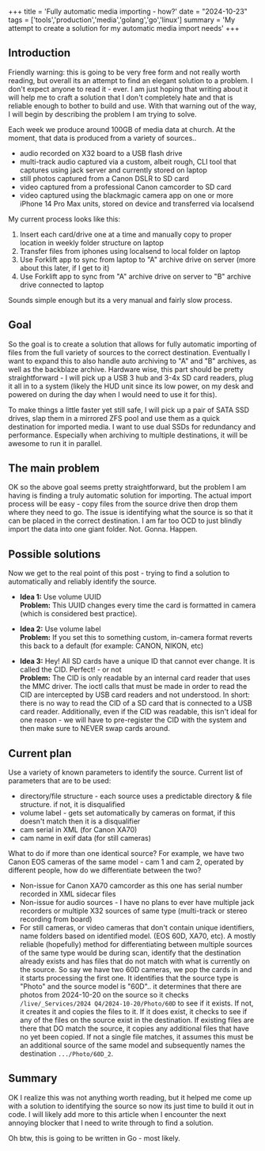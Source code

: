 +++
title = 'Fully automatic media importing - how?'
date = "2024-10-23"
tags = ['tools','production','media','golang','go','linux']
summary = 'My attempt to create a solution for my automatic media import needs'
+++

## Introduction

Friendly warning: this is going to be very free form and not really worth reading, but overall its an attempt to find an elegant solution to a problem. I don't expect anyone to read it - ever. I am just hoping that writing about it will help me to craft a solution that I don't completely hate and that is reliable enough to bother to build and use. With that warning out of the way, I will begin by describing the problem I am trying to solve.

Each week we produce around 100GB of media data at church. At the moment, that data is produced from a variety of sources..
  * audio recorded on X32 board to a USB flash drive
  * multi-track audio captured via a custom, albeit rough, CLI tool that captures using jack server and currently stored on laptop
  * still photos captured from a Canon DSLR to SD card
  * video captured from a professional Canon camcorder to SD card
  * video captured using the blackmagic camera app on one or more iPhone 14 Pro Max units, stored on device and transferred via localsend

My current process looks like this:
1. Insert each card/drive one at a time and manually copy to proper location in weekly folder structure on laptop
2. Transfer files from iphones using localsend to local folder on laptop
3. Use Forklift app to sync from laptop to "A" archive drive on server (more about this later, if I get to it)
4. Use Forklift app to sync from "A" archive drive on server to "B" archive drive connected to laptop

Sounds simple enough but its a very manual and fairly slow process.

## Goal

So the goal is to create a solution that allows for fully automatic importing of files from the full variety of sources to the correct destination. Eventually I want to expand this to also handle auto archiving to "A" and "B" archives, as well as the backblaze archive. Hardware wise, this part should be pretty straightforward - I will pick up a USB 3 hub and 3-4x SD card readers, plug it all in to a system (likely the HUD unit since its low power, on my desk and powered on during the day when I would need to use it for this). 

To make things a little faster yet still safe, I will pick up a pair of SATA SSD drives, slap them in a mirrored ZFS pool and use them as a quick destination for imported media. I want to use dual SSDs for redundancy and performance. Especially when archiving to multiple destinations, it will be awesome to run it in parallel.

## The main problem

OK so the above goal seems pretty straightforward, but the problem I am having is finding a truly automatic solution for importing. The actual import process will be easy - copy files from the source drive then drop them where they need to go. The issue is identifying what the source is so that it can be placed in the correct destination. I am far too OCD to just blindly import the data into one giant folder. Not. Gonna. Happen.

## Possible solutions

Now we get to the real point of this post - trying to find a solution to automatically and reliably identify the source. 

* **Idea 1:** Use volume UUID \
**Problem:** This UUID changes every time the card is formatted in camera (which is considered best practice).

* **Idea 2:** Use volume label \
**Problem:** If you set this to something custom, in-camera format reverts this back to a default (for example: CANON, NIKON, etc)

* **Idea 3:** Hey! All SD cards have a unique ID that cannot ever change. It is called the CID. Perfect! - or not \
**Problem:** The CID is only readable by an internal card reader that uses the MMC driver. The ioctl calls that must be made in order to read the CID are intercepted by USB card readers and not understood. In short: there is no way to read the CID of a SD card that is connected to a USB card reader. Additionally, even if the CID was readable, this isn't ideal for one reason - we will have to pre-register the CID with the system and then make sure to NEVER swap cards around.

## Current plan

Use a variety of known parameters to identify the source. Current list of parameters that are to be used:
  - directory/file structure - each source uses a predictable directory & file structure. if not, it is disqualified
  - volume label - gets set automatically by cameras on format, if this doesn't match then it is a disqualifier
  - cam serial in XML (for Canon XA70)
  - cam name in exif data (for still cameras)
  
What to do if more than one identical source? For example, we have two Canon EOS cameras of the same model - cam 1 and cam 2, operated by different people, how do we differentiate between the two?
  - Non-issue for Canon XA70 camcorder as this one has serial number recorded in XML sidecar files
  - Non-issue for audio sources - I have no plans to ever have multiple jack recorders or multiple X32 sources of same type (multi-track or stereo recording from board)
  - For still cameras, or video cameras that don't contain unique identifiers, name folders based on identified model. (EOS 60D, XA70, etc). A mostly reliable (hopefully) method for differentiating between multiple sources of the same type would be during scan, identify that the destination already exists and has files that do not match with what is currently on the source. So say we have two 60D cameras, we pop the cards in and it starts processing the first one. It identifies that the source type is "Photo" and the source model is "60D".. it determines that there are photos from 2024-10-20 on the source so it checks `/live/_Services/2024 Q4/2024-10-20/Photo/60D` to see if it exists. If not, it creates it and copies the files to it. If it does exist, it checks to see if any of the files on the source exist in the destination. If existing files are there that DO match the source, it copies any additional files that have no yet been copied. If not a single file matches, it assumes this must be an additional source of the same model and subsequently names the destination `.../Photo/60D_2`.

## Summary

OK I realize this was not anything worth reading, but it helped me come up with a solution to identifying the source so now its just time to build it out in code. I will likely add more to this article when I encounter the next annoying blocker that I need to write through to find a solution.

Oh btw, this is going to be written in Go - most likely.
